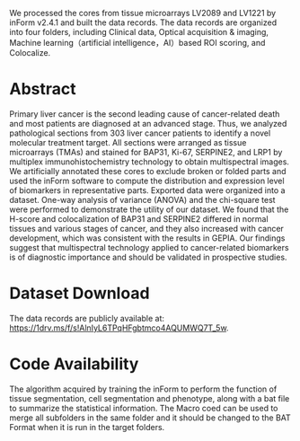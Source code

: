 We processed the cores from tissue microarrays LV2089 and LV1221 by inForm v2.4.1 and built the data records. The data records are organized into four folders, including Clinical data, Optical acquisition & imaging, Machine learning（artificial intelligence，AI）based ROI scoring, and Colocalize.
# Abstract
Primary liver cancer is the second leading cause of cancer-related death and most patients are diagnosed at an advanced stage. Thus, we analyzed pathological sections from 303 liver cancer patients to identify a novel molecular treatment target. All sections were arranged as tissue microarrays (TMAs) and stained for BAP31, Ki-67, SERPINE2, and LRP1 by multiplex immunohistochemistry technology to obtain multispectral images. We artificially annotated these cores to exclude broken or folded parts and used the inForm software to compute the distribution and expression level of biomarkers in representative parts. Exported data were organized into a dataset. One-way analysis of variance (ANOVA) and the chi-square test were performed to demonstrate the utility of our dataset. We found that the H-score and colocalization of BAP31 and SERPINE2 differed in normal tissues and various stages of cancer, and they also increased with cancer development, which was consistent with the results in GEPIA. Our findings suggest that multispectral technology applied to cancer-related biomarkers is of diagnostic importance and should be validated in prospective studies.
# Dataset Download
The data records are publicly available at: https://1drv.ms/f/s!AlnIyL6TPqHFgbtmco4AQUMWQ7T_5w.
# Code Availability
The algorithm acquired by training the inForm to perform the function of tissue segmentation, cell segmentation and phenotype, along with a bat file to summarize the statistical information.
The Macro coed can be used to merge all subfolders in the same folder and it should be changed to the BAT Format when it is run in the target folders.
